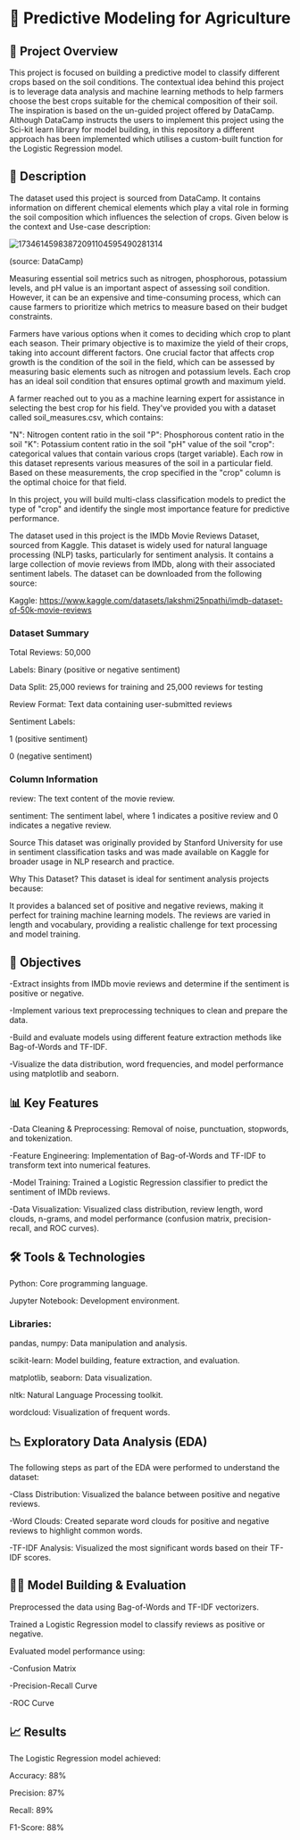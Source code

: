 # 🌱 Predictive Modeling for Agriculture

## 📄 Project Overview

This project is focused on building a predictive model to classify different crops based on the soil conditions. The contextual idea behind this project is to leverage data analysis and machine learning methods to help farmers choose the best crops suitable for the chemical composition of their soil. The inspiration is based on the un-guided project offered by DataCamp. Although DataCamp instructs the users to implement this project using the Sci-kit learn library for model building, in this repository a different approach has been implemented which utilises a custom-built function for the Logistic Regression model.

## 📂 Description

The dataset used this project is sourced from DataCamp. It contains information on different chemical elements which play a vital role in forming the soil composition which influences the selection of crops.
Given below is the context and Use-case description:

![17346145983872091104595490281314](https://github.com/user-attachments/assets/b5589b06-6772-44f6-8387-0163cea123d9)

(source: DataCamp)

Measuring essential soil metrics such as nitrogen, phosphorous, potassium levels, and pH value is an important aspect of assessing soil condition. However, it can be an expensive and time-consuming process, which can cause farmers to prioritize which metrics to measure based on their budget constraints.

Farmers have various options when it comes to deciding which crop to plant each season. Their primary objective is to maximize the yield of their crops, taking into account different factors. One crucial factor that affects crop growth is the condition of the soil in the field, which can be assessed by measuring basic elements such as nitrogen and potassium levels. Each crop has an ideal soil condition that ensures optimal growth and maximum yield.

A farmer reached out to you as a machine learning expert for assistance in selecting the best crop for his field. They've provided you with a dataset called soil_measures.csv, which contains:

"N": Nitrogen content ratio in the soil
"P": Phosphorous content ratio in the soil
"K": Potassium content ratio in the soil
"pH" value of the soil
"crop": categorical values that contain various crops (target variable).
Each row in this dataset represents various measures of the soil in a particular field. Based on these measurements, the crop specified in the "crop" column is the optimal choice for that field.

In this project, you will build multi-class classification models to predict the type of "crop" and identify the single most importance feature for predictive performance.

The dataset used in this project is the IMDb Movie Reviews Dataset, sourced from Kaggle. This dataset is widely used for natural language processing (NLP) tasks, particularly for sentiment analysis. It contains a large collection of movie reviews from IMDb, along with their associated sentiment labels. The dataset can be downloaded from the following source:

Kaggle: https://www.kaggle.com/datasets/lakshmi25npathi/imdb-dataset-of-50k-movie-reviews

### Dataset Summary

Total Reviews: 50,000

Labels: Binary (positive or negative sentiment)

Data Split: 25,000 reviews for training and 25,000 reviews for testing

Review Format: Text data containing user-submitted reviews

Sentiment Labels:

1 (positive sentiment)

0 (negative sentiment)

### Column Information

review: The text content of the movie review.

sentiment: The sentiment label, where 1 indicates a positive review and 0 indicates a negative review.

Source
This dataset was originally provided by Stanford University for use in sentiment classification tasks and was made available on Kaggle for broader usage in NLP research and practice.

Why This Dataset?
This dataset is ideal for sentiment analysis projects because:

It provides a balanced set of positive and negative reviews, making it perfect for training machine learning models.
The reviews are varied in length and vocabulary, providing a realistic challenge for text processing and model training.

## 🚀 Objectives

-Extract insights from IMDb movie reviews and determine if the sentiment is positive or negative.

-Implement various text preprocessing techniques to clean and prepare the data.

-Build and evaluate models using different feature extraction methods like Bag-of-Words and TF-IDF.

-Visualize the data distribution, word frequencies, and model performance using matplotlib and seaborn.

## 📊 Key Features

-Data Cleaning & Preprocessing: Removal of noise, punctuation, stopwords, and tokenization.

-Feature Engineering: Implementation of Bag-of-Words and TF-IDF to transform text into numerical features.

-Model Training: Trained a Logistic Regression classifier to predict the sentiment of IMDb reviews.

-Data Visualization: Visualized class distribution, review length, word clouds, n-grams, and model performance (confusion matrix, precision-recall, and ROC curves).

## 🛠️ Tools & Technologies

Python: Core programming language.

Jupyter Notebook: Development environment.

### Libraries:
pandas, numpy: Data manipulation and analysis.

scikit-learn: Model building, feature extraction, and evaluation.

matplotlib, seaborn: Data visualization.

nltk: Natural Language Processing toolkit.

wordcloud: Visualization of frequent words.

## 📉 Exploratory Data Analysis (EDA)

The following steps as part of the EDA were performed to understand the dataset:

-Class Distribution: Visualized the balance between positive and negative reviews.

-Word Clouds: Created separate word clouds for positive and negative reviews to highlight common words.

-TF-IDF Analysis: Visualized the most significant words based on their TF-IDF scores.

## 🧑‍💻 Model Building & Evaluation

Preprocessed the data using Bag-of-Words and TF-IDF vectorizers.

Trained a Logistic Regression model to classify reviews as positive or negative.

Evaluated model performance using:

-Confusion Matrix

-Precision-Recall Curve

-ROC Curve

## 📈 Results

The Logistic Regression model achieved:

Accuracy: 88%

Precision: 87%

Recall: 89%

F1-Score: 88%
